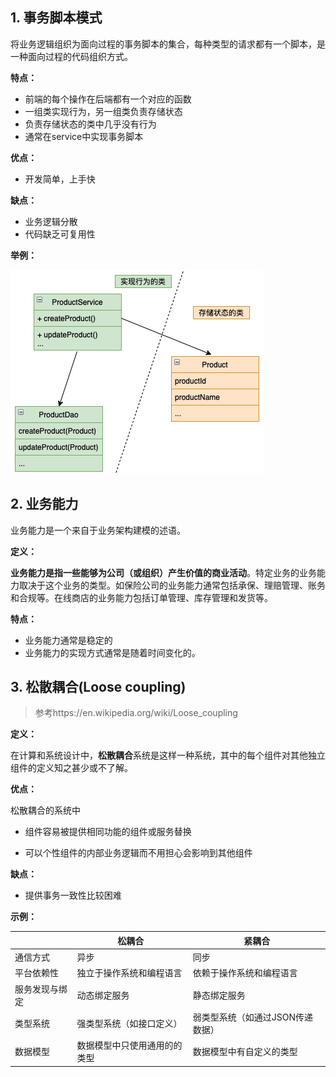 ## 1. 事务脚本模式

将业务逻辑组织为面向过程的事务脚本的集合，每种类型的请求都有一个脚本，是一种面向过程的代码组织方式。

**特点：**

- 前端的每个操作在后端都有一个对应的函数
- 一组类实现行为，另一组类负责存储状态
- 负责存储状态的类中几乎没有行为
- 通常在service中实现事务脚本

**优点：**

- 开发简单，上手快

**缺点：**

-  业务逻辑分散
- 代码缺乏可复用性

**举例：**

![image-20210820164456031](images/image-事务脚本模式示例.png)

## 2. 业务能力

业务能力是一个来自于业务架构建模的述语。

**定义：**

**业务能力是指一些能够为公司（或组织）产生价值的商业活动**。特定业务的业务能力取决于这个业务的类型。如保险公司的业务能力通常包括承保、理赔管理、账务和合规等。在线商店的业务能力包括订单管理、库存管理和发货等。

**特点：**

- 业务能力通常是稳定的
- 业务能力的实现方式通常是随着时间变化的。

## 3. 松散耦合(Loose coupling)

> 参考https://en.wikipedia.org/wiki/Loose_coupling

**定义：**

在计算和系统设计中，**松散耦合**系统是这样一种系统，其中的每个组件对其他独立组件的定义知之甚少或不了解。

**优点：**

松散耦合的系统中

- 组件容易被提供相同功能的组件或服务替换

- 可以个性组件的内部业务逻辑而不用担心会影响到其他组件

**缺点：**

- 提供事务一致性比较困难

**示例：**

|                | 松耦合                       | 紧耦合                           |
| -------------- | ---------------------------- | -------------------------------- |
| 通信方式       | 异步                         | 同步                             |
| 平台依赖性     | 独立于操作系统和编程语言     | 依赖于操作系统和编程语言         |
| 服务发现与绑定 | 动态绑定服务                 | 静态绑定服务                     |
| 类型系统       | 强类型系统（如接口定义）     | 弱类型系统（如通过JSON传递数据） |
| 数据模型       | 数据模型中只使用通用的的类型 | 数据模型中有自定义的类型         |

